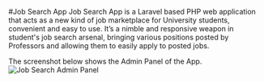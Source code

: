 #Job Search App
Job Search App is a Laravel based PHP web application that acts as a new kind of job marketplace for University students, convenient and easy to use. It’s a nimble and responsive weapon in student's job search arsenal, bringing various positions posted by Professors and allowing them to easily apply to posted jobs. 

The screenshot below shows the Admin Panel of the App.
![Job Search Admin Panel](public/img/readme/job-search-demo-admin-panel.gif "Screenshot of Job Search Admin Panel")
